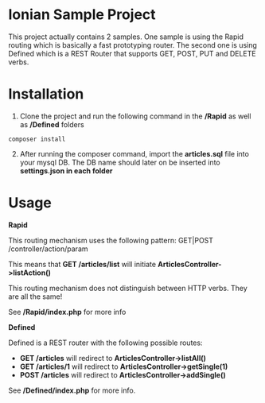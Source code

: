 # Ionian Sample Project

This project actually contains 2 samples. One sample is using the Rapid routing which is basically a fast prototyping router.
The second one is using Defined which is a REST Router that supports GET, POST, PUT and DELETE verbs.

# Installation

1. Clone the project and run the following command in the **/Rapid** as well as **/Defined** folders

```
composer install
```

2. After running the composer command, import the **articles.sql** file into your mysql DB. The DB name should later on be inserted into **settings.json in each folder**

# Usage

**Rapid**

This routing mechanism uses the following pattern: GET|POST /controller/action/param

This means that **GET /articles/list** will initiate **ArticlesController->listAction()**

This routing mechanism does not distinguish between HTTP verbs. They are all the same!

See **/Rapid/index.php** for more info



**Defined**

Defined is a REST router with the following possible routes:

- **GET /articles**         will redirect to **ArticlesController->listAll()**
- **GET /articles/1**       will redirect to **ArticlesController->getSingle(1)**
- **POST /articles**        will redirect to **ArticlesController->addSingle()**

See **/Defined/index.php** for more info.